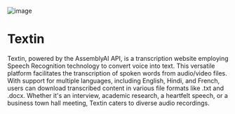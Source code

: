![image](https://github.com/Manishkumar-Saroj/Textin/assets/126165524/7b39b5c5-951f-46e8-8e04-ec801e527bce)
# Textin
Textin, powered by the AssemblyAI API, is a transcription website employing Speech Recognition technology to convert voice into text. This versatile platform facilitates the transcription of spoken words from audio/video files. With support for multiple languages, including English, Hindi, and French, users can download transcribed content in various file formats like .txt and .docx. Whether it's an interview, academic research, a heartfelt speech, or a business town hall meeting, Textin caters to diverse audio recordings.
